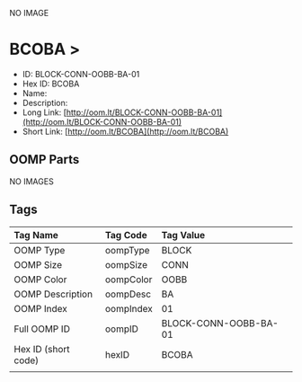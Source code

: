 


  
NO IMAGE  
# BCOBA > 

- ID: BLOCK-CONN-OOBB-BA-01
- Hex ID: BCOBA
- Name: 
- Description: 
- Long Link: [http://oom.lt/BLOCK-CONN-OOBB-BA-01](http://oom.lt/BLOCK-CONN-OOBB-BA-01)
- Short Link: [http://oom.lt/BCOBA](http://oom.lt/BCOBA)

## OOMP Parts
  
NO IMAGES  
## Tags
  

|Tag Name|Tag Code|Tag Value|
| :--- | :--- | :--- |
|OOMP Type|oompType|BLOCK|
|OOMP Size|oompSize|CONN|
|OOMP Color|oompColor|OOBB|
|OOMP Description|oompDesc|BA|
|OOMP Index|oompIndex|01|
|Full OOMP ID|oompID|BLOCK-CONN-OOBB-BA-01|
|Hex ID (short code)|hexID|BCOBA|
||||
